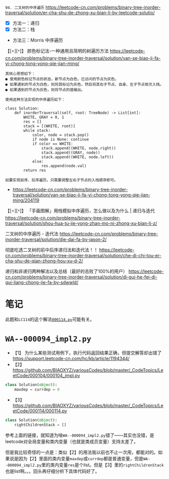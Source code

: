 
`94. 二叉树的中序遍历` https://leetcode-cn.com/problems/binary-tree-inorder-traversal/solution/er-cha-shu-de-zhong-xu-bian-li-by-leetcode-solutio/
- [x] 方法一：递归
- [x] 方法二：栈
- 方法三：Morris 中序遍历

【[:star:][`*`]】 颜色标记法-一种通用且简明的树遍历方法 https://leetcode-cn.com/problems/binary-tree-inorder-traversal/solution/yan-se-biao-ji-fa-yi-chong-tong-yong-qie-jian-ming/
```console
其核心思想如下：
● 使用颜色标记节点的状态，新节点为白色，已访问的节点为灰色。
● 如果遇到的节点为白色，则将其标记为灰色，然后将其右子节点、自身、左子节点依次入栈。
● 如果遇到的节点为灰色，则将节点的值输出。

使用这种方法实现的中序遍历如下：

class Solution:
    def inorderTraversal(self, root: TreeNode) -> List[int]:
        WHITE, GRAY = 0, 1
        res = []
        stack = [(WHITE, root)]
        while stack:
            color, node = stack.pop()
            if node is None: continue
            if color == WHITE:
                stack.append((WHITE, node.right))
                stack.append((GRAY, node))
                stack.append((WHITE, node.left))
            else:
                res.append(node.val)
        return res

如要实现前序、后序遍历，只需要调整左右子节点的入栈顺序即可。
```
- https://leetcode-cn.com/problems/binary-tree-inorder-traversal/solution/yan-se-biao-ji-fa-yi-chong-tong-yong-qie-jian-ming/204119

【[:star:][`*`]】 「手画图解」用栈模拟中序遍历，怎么做以及为什么 | 递归与迭代 https://leetcode-cn.com/problems/binary-tree-inorder-traversal/solution/shou-hua-tu-jie-yong-zhan-mo-ni-zhong-xu-bian-li-z/

二叉树的中序遍历 - 迭代法 https://leetcode-cn.com/problems/binary-tree-inorder-traversal/solution/die-dai-fa-by-jason-2/

彻底吃透二叉树的前中后序递归法和迭代法！！ https://leetcode-cn.com/problems/binary-tree-inorder-traversal/solution/che-di-chi-tou-er-cha-shu-de-qian-zhong-hou-xu-d-2/

递归和非递归两种解法以及总结（最好的击败了100%的用户） https://leetcode-cn.com/problems/binary-tree-inorder-traversal/solution/di-gui-he-fei-di-gui-liang-chong-jie-fa-by-sdwwld/

# 笔记

此题和`LC114`的这个解法[`000114.py`](https://github.com/BIAOXYZ/variousCodes/blob/master/_CodeTopics/LeetCode/000114/000114.py)可能有关。

# `WA--000094_impl2.py`

- 【1】 为什么某些测试用例下，执行代码返回结果正确，但提交解答却出错了 https://support.leetcode-cn.com/hc/kb/article/1194344/
- 【2】 https://github.com/BIAOXYZ/variousCodes/blob/master/_CodeTopics/LeetCode/000104/000104_impl.py
```py
class Solution(object):
    maxdep = currdep = 0
```
- 【3】 https://github.com/BIAOXYZ/variousCodes/blob/master/_CodeTopics/LeetCode/000114/000114.py
```py
class Solution(object):
    rightChildrenStack = []
```

参考上面的链接，就知道为啥`WA--000094_impl2.py`错了——其实也没错，是leetcode对全局变量和类内变量（也就是类成员变量）支持太差了。

但是我比较奇怪的一点是：类似【2】的用法我以前也不止一次用，都能对的。如果说是因为【2】里面的类内变量`maxdep`或`currdep`都是普通变量，但是`WA--000094_impl2.py`里的类内变量`res`是个list。但是【3】里的`rightChildrenStack`也是list啊。。。回头再仔细分析下具体代码好了。

